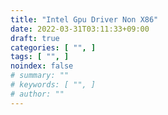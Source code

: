 ```yaml
---
title: "Intel Gpu Driver Non X86"
date: 2022-03-31T03:11:33+09:00
draft: true
categories: [ "", ]
tags: [ "", ]
noindex: false
# summary: ""
# keywords: [ "", ]
# author: ""
---
```


